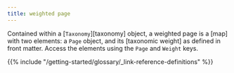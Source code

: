 ```yaml
---
title: weighted page
---
```


Contained within a [`Taxonomy`][taxonomy] object, a weighted page is a [map] with two elements: a `Page` object, and its [taxonomic weight] as defined in front matter. Access the elements using the `Page` and `Weight` keys.

{{% include "/getting-started/glossary/_link-reference-definitions" %}}
